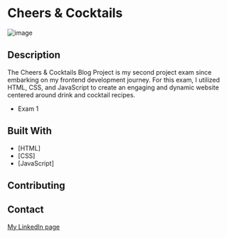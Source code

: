 # Cheers & Cocktails

![image](https://github.com/Beatevangsnes/Portfolio/blob/master/images/cheers&cocktails.png?raw=true)

## Description

The Cheers & Cocktails Blog Project is my second project exam since embarking on my frontend development journey. For this exam, I utilized HTML, CSS, and JavaScript to create an engaging and dynamic website centered around drink and cocktail recipes.

- Exam 1

## Built With

- [HTML]
- [CSS]
- [JavaScript]

## Contributing

## Contact

[My LinkedIn page](https://www.linkedin.com/in/beate-vangsnes/)
